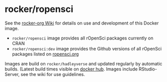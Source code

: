 rocker/ropensci
==================

See the [rocker-org Wiki](https://github.com/rocker-org/rocker/wiki/) for details on use and development of this Docker image.

- `rocker/ropensci` image provides all rOpenSci packages currently on CRAN
- `rocker/ropensci:dev` image provides the Github versions of all rOpenSci packages listed on [ropensci.org](http://ropensci.org/packages)

Images are build on `rocker/hadleyverse` and updated regularly by automatic builds. (Latest build times visible on [docker hub](https://registry.hub.docker.com/u/rocker/ropensci/).  Images include RStudio-Server, see the wiki for use guidelines.

